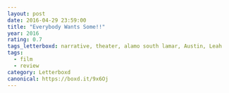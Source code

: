 ```yaml
---
layout: post 
date: 2016-04-29 23:59:00
title: "Everybody Wants Some!!"
year: 2016
rating: 0.7
tags_letterboxd: narrative, theater, alamo south lamar, Austin, Leah
tags:
  - film
  - review
category: Letterboxd
canonical: https://boxd.it/9x6Oj
---
```

